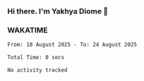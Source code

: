 ### Hi there. I'm Yakhya Diome 👋

### WAKATIME
<!--START_SECTION:waka-->

```txt
From: 18 August 2025 - To: 24 August 2025

Total Time: 0 secs

No activity tracked
```

<!--END_SECTION:waka-->
